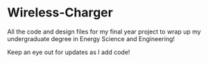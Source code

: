 # Wireless-Charger

All the code and design files for my final year project to wrap up my undergraduate degree in Energy Science and Engineering!

Keep an eye out for updates as I add code!

